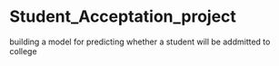 # Student_Acceptation_project
building a model for predicting whether a student will be addmitted to college
